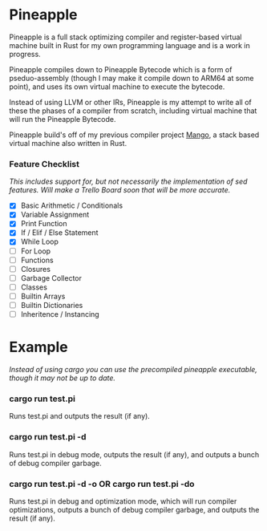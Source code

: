 # Pineapple

Pineapple is a full stack optimizing compiler and register-based virtual machine built in Rust for my own programming language and is a work in progress.

Pineapple compiles down to Pineapple Bytecode which is a form of pseduo-assembly (though I may make it compile down to ARM64 at some point), and uses its own virtual machine to execute the bytecode.

Instead of using LLVM or other IRs, Pineapple is my attempt to write all of these the phases of a compiler from scratch, including virtual machine that will run the Pineapple Bytecode.

Pineapple build's off of my previous compiler project [Mango](https://github.com/Tamiyo/Mango), a stack based virtual machine also written in  Rust.

### Feature Checklist
_This includes support for, but not necessarily the implementation of sed features. Will make a Trello Board soon that will be more accurate._ 
- [x] Basic Arithmetic / Conditionals
- [x] Variable Assignment
- [x] Print Function
- [x] If / Elif / Else Statement
- [x] While Loop
- [ ] For Loop
- [ ] Functions
- [ ] Closures
- [ ] Garbage Collector
- [ ] Classes
- [ ] Builtin Arrays
- [ ] Builtin Dictionaries
- [ ] Inheritence / Instancing

# Example
_Instead of using cargo you can use the precompiled pineapple executable, though it may not be up to date._

### cargo run test.pi 
Runs test.pi and outputs the result (if any).

### cargo run test.pi -d 
Runs test.pi in debug mode, outputs the result (if any), and outputs a bunch of debug compiler garbage.

### cargo run test.pi -d -o OR cargo run test.pi -do
Runs test.pi in debug and optimization mode, which will run compiler optimizations, outputs a bunch of debug compiler garbage, and outputs the result (if any).
